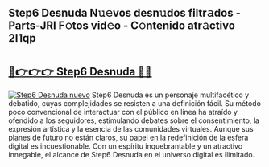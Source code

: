## Step6 Desnuda N𝚞𝚎vos desn𝚞dos filtr𝚊dos - Parts-JRI F𝚘tos vid𝚎o - C𝚘ntenido atr𝚊ctivo 2l1qp

# <h2><a href="http://mb7evw.tromn.icu/?c=Step6+Desnuda">🔗👉👉👉 Step6 Desnuda 🔗🔗</a></h2>

[![Step6 Desnuda nuevo](https://i.imgur.com/pEAQMta.gif)](http://mb7evw.tromn.icu/?c=Step6+Desnuda)
Step6 Desnuda es un personaje multifacético y debatido, cuyas complejidades se resisten a una definición fácil.  Su método poco convencional de interactuar con el público en línea ha atraído y ofendido a los seguidores, estimulando debates sobre el consentimiento, la expresión artística y la esencia de las comunidades virtuales. Aunque sus planes de futuro no están claros, su papel en la redefinición de la esfera digital es incuestionable. Con un espíritu inquebrantable y un atractivo innegable, el alcance de Step6 Desnuda en el universo digital es ilimitado.
